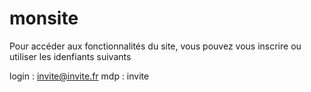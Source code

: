 # monsite

Pour accéder aux fonctionnalités du site, vous pouvez vous inscrire ou utiliser les idenfiants suivants

login : invite@invite.fr
mdp : invite 
